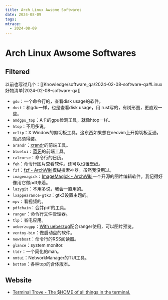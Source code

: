 ```yaml
---
title: Arch Linux Awsome Softwares
date: 2024-08-09
tags: 
mtrace:
  - 2024-08-09
---
```


# Arch Linux Awsome Softwares

## Filtered

以前也写过几个：[[Knowledge/software_qa/2024-02-08-software-qa#Linux好物清单|2024-02-08-software-qa]]

- `gdu`：一个命令行的，查看disk usage的软件。
- `dust`：和gdu一样，也是查看disk usage，用 rust写的，有树形图，更直观一些。
- `amdgpu_top`：A卡的gpu检测工具，就像htop一样。
- `htop`：不用多说。
- `xclip`：X Window的剪切板工具。这东西如果想在neovim上开剪切板互通，就必须得装。
- `arandr`：[xrandr](https://wiki.archlinux.org/title/Xrandr)的前端工具。
- `bluetui`：[蓝牙](https://wiki.archlinux.org/title/Bluetooth)的前端工具。
- `calcurse`：命令行的日历。
- `feh`：命令行图片查看软件。还可以设置壁纸。
- `fzf`：[fzf - ArchWiki](https://wiki.archlinux.org/title/Fzf)模糊搜索神器。虽然我没用过。
- `imagemagick`：[ImageMagick - ArchWiki](https://wiki.archlinux.org/title/ImageMagick)一个开源的图片编辑软件。我记得好像用它做pdf来着。
- `lazygit`：不用多说，我会一直用的。
- `lxappearance-gtk3`：gtk3设置主题的。
- `mpv`：看视频的。
- `pdfchain`：合并pdf的工具。
- `ranger`：命令行文件管理器。
- `tlp`：省电应用。
- `ueberzugpp`：[With ueberzug](https://github.com/ranger/ranger/wiki/Image-Previews#with-ueberzug)配合ranger使用，可以图片预览。
- `ventoy-bin`：做启动盘的软件。
- `newsboat`：命令行的RSS阅读器。
- `glance`：system monitor.
- `tldr`：一个简化的man。
- `nmtui`：NetworkManager的TUI工具。
- `bottom`：各种top的合体版本。

## Website

- [Terminal Trove - The $HOME of all things in the terminal.](https://terminaltrove.com/)